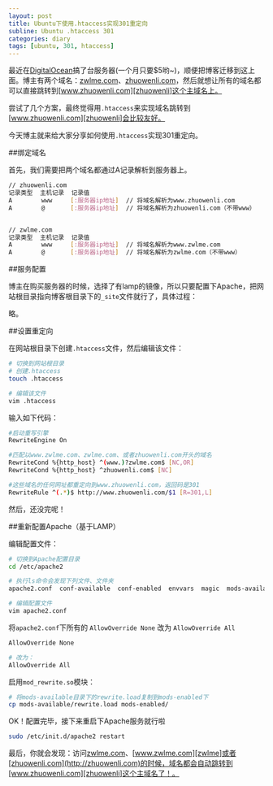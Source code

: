 ```yaml
---
layout: post
title: Ubuntu下使用.htaccess实现301重定向
subline: Ubuntu .htaccess 301
categories: diary
tags: [ubuntu, 301, htaccess]
---
```


最近在[DigitalOcean][DigitalOcean]搞了台服务器(一个月只要$5哟~)，顺便把博客迁移到这上面。博主有两个域名：[zwlme.com][zwlme]、[zhuowenli.com][zhuowenli]，然后就想让所有的域名都可以直接跳转到[www.zhuowenli.com][zhuowenli]这个主域名上。

尝试了几个方案，最终觉得用`.htaccess`来实现域名跳转到[www.zhuowenli.com][zhuowenli]会比较友好。

今天博主就来给大家分享如何使用`.htaccess`实现301重定向。

##绑定域名

首先，我们需要把两个域名都通过A记录解析到服务器上。

```bash
// zhuowenli.com
记录类型  主机记录  记录值
A        www     [:服务器ip地址]  // 将域名解析为www.zhuowenli.com
A        @       [:服务器ip地址]  // 将域名解析为zhuowenli.com（不带www）


// zwlme.com
记录类型  主机记录  记录值
A        www     [:服务器ip地址]  // 将域名解析为www.zwlme.com
A        @       [:服务器ip地址]  // 将域名解析为zwlme.com（不带www）
```
##服务配置

博主在购买服务器的时候，选择了有lamp的镜像，所以只要配置下Apache，把网站根目录指向博客根目录下的`_site`文件就行了，具体过程：

略。

##设置重定向

在网站根目录下创建`.htaccess`文件，然后编辑该文件：

```bash
# 切换到网站根目录
# 创建.htaccess
touch .htaccess

# 编辑该文件
vim .htaccess
```

输入如下代码：

```bash
#启动重写引擎
RewriteEngine On

#匹配以www.zwlme.com、zwlme.com、或者zhuowenli.com开头的域名
RewriteCond %{http_host} ^(www.)?zwlme.com$ [NC,OR]
RewriteCond %{http_host} ^zhuowenli.com$ [NC]

#这些域名的任何网址都重定向到www.zhuowenli.com，返回码是301
RewriteRule ^(.*)$ http://www.zhuowenli.com/$1 [R=301,L]
```

然后，还没完呢！

##重新配置Apache（基于LAMP）

编辑配置文件：

```bash
# 切换到Apache配置目录
cd /etc/apache2

# 执行ls命令会发现下列文件、文件夹
apache2.conf  conf-available  conf-enabled  envvars  magic  mods-available  mods-enabled  ports.conf  sites-available  sites-enabled

# 编辑配置文件
vim apache2.conf
```

将`apache2.conf`下所有的 `AllowOverride None` 改为 `AllowOverride All`

```bash
AllowOverride None

# 改为：
AllowOverride All
```

启用`mod_rewrite.so`模块：

```bash
# 将mods-available目录下的rewrite.load复制到mods-enabled下
cp mods-available/rewrite.load mods-enabled/
```

OK！配置完毕，接下来重启下Apache服务就行啦

```bash
sudo /etc/init.d/apache2 restart
```
最后，你就会发现：访问[zwlme.com](http://zwlme.com)、[www.zwlme.com][zwlme]或者[zhuowenli.com](http://zhuowenli.com)的时候，域名都会自动跳转到[www.zhuowenli.com][zhuowenli]这个主域名了！。

[zwlme]:http://www.zwlme.com "http://www.zwlme.com"
[zhuowenli]:http://www.zhuowenli.com "http://www.zhuowenli.com"
[DigitalOcean]:https://www.digitalocean.com/?refcode=6ecb75692729 "DigitalOcean"